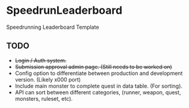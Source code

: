 # SpeedrunLeaderboard
Speedrunning Leaderboard Template

## TODO
- ~~Login / Auth system.~~
- ~~Submission approval admin page. (Still needs to be worked on)~~
- Config option to differentiate between production and development version. (Likely x000 port)
- Include main monster to complete quest in data table. (For sorting).
- API can sort between different categories, (runner, weapon, quest, monsters, ruleset, etc).